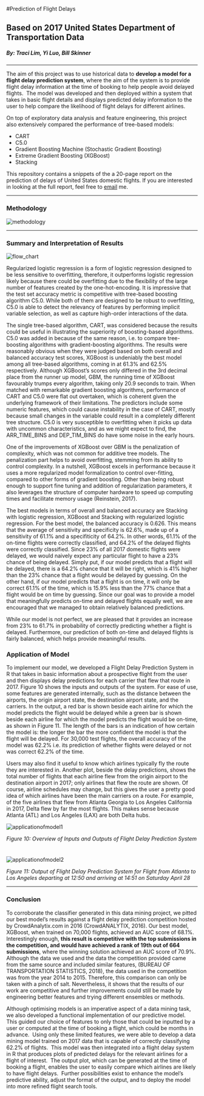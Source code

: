 #Prediction of Flight Delays

## Based on 2017 United States Department of Transportation Data

##### By: Traci Lim, Yi Luo, Bill Skinner

---

The aim of this project was to use historical data to **develop a model for a flight delay prediction system**, where the aim of the system is to provide flight delay information at the time of booking to help people avoid delayed flights.  The model was developed and then deployed within a system that takes in basic flight details and displays predicted delay information to the user to help compare the likelihood of flight delays for different airlines. 

On top of exploratory data analysis and feature engineering, this project also extensively compared the performance of tree-based models: 

- CART
- C5.0
- Gradient Boosting Machine (Stochastic Gradient Boosting)
- Extreme Gradient Boosting (XGBoost)
- Stacking

This repository contains a snippets of the a 20-page report on the prediction of delays of United States domestic flights. If you are interested in looking at the full report, feel free to [email](longwind48@gmail.com) me.

---

### Methodology

![methodology](methodology.png)

---

### Summary and Interpretation of Results

![flow_chart](summarytable.png)



Regularized logistic regression is a form of logistic regression designed to be less sensitive to overfitting, therefore, it outperforms logistic regression likely because there could be overfitting due to the flexibility of the large number of features created by the one-hot-encoding. It is impressive that the test set accuracy metric is competitive with tree-based boosting algorithm C5.0. While both of them are designed to be robust to overfitting, C5.0 is able to detect the relevancy of features by performing implicit variable selection, as well as capture high-order interactions of the data.

The single tree-based algorithm, CART, was considered because the results could be useful in illustrating the superiority of boosting-based algorithms. C5.0 was added in because of the same reason, i.e. to compare tree-boosting algorithms with gradient-boosting algorithms. The results were reasonably obvious when they were judged based on both overall and balanced accuracy test scores, XGBoost is undeniably the best model among all tree-based algorithms, coming in at 61.3% and 62.5% respectively. Although XGBoost’s scores only differed in the 3rd decimal place from the runner up model, GBM, the running time of XGBoost favourably trumps every algorithm, taking only 20.9 seconds to train. When matched with remarkable gradient boosting algorithms, performance of CART and C5.0 were flat out overtaken, which is coherent given the underlying framework of their limitations. The predictors include some numeric features, which could cause instability in the case of CART, mostly because small changes in the variable could result in a completely different tree structure. C5.0 is very susceptible to overfitting when it picks up data with uncommon characteristics, and as we might expect to find, the ARR_TIME_BINS and DEP_TIM_BINS do have some noise in the early hours.

One of the improvements of XGBoost over GBM is the penalization of complexity, which was not common for additive tree models. The penalization part helps to avoid overfitting, stemming from its ability to control complexity. In a nutshell, XGBoost excels in performance because it uses a more regularized model formalization to control over-fitting, compared to other forms of gradient boosting. Other than being robust enough to support fine tuning and addition of regularization parameters, it also leverages the structure of computer hardware to speed up computing times and facilitate memory usage (Reinstein, 2017).

The best models in terms of overall and balanced accuracy are Stacking with logistic regression, XGBoost and Stacking with regularized logistic regression. For the best model, the balanced accuracy is 0.626. This means that the average of sensitivity and specificity is 62.6%, made up of a sensitivity of 61.1% and a specifiticity of 64.2%. In other words, 61.1% of the on-time flights were correctly classified, and 64.2% of the delayed flights were correctly classified. Since 23% of all 2017 domestic flights were delayed, we would naively expect any particular flight to have a 23% chance of being delayed. Simply put, if our model predicts that a flight will be delayed, there is a 64.2% chance that it will be right, which is 41% higher than the 23% chance that a flight would be delayed by guessing. On the other hand, if our model predicts that a flight is on time, it will only be correct 61.1% of the time, which is 15.9% less than the 77% chance that a flight would be on time by guessing. Since our goal was to provide a model that meaningfully predicts on-time and delayed flights equally well, we are encouraged that we managed to obtain relatively balanced predictions.

While our model is not perfect, we are pleased that it provides an increase from 23% to 61.7% in probability of correctly predicting whether a flight is delayed. Furthermore, our prediction of both on-time and delayed flights is fairly balanced, which helps provide meaningful results. 

### Application of Model

To implement our model, we developed a Flight Delay Prediction System in R that takes in basic information about a prospective flight from the user and then displays delay predictions for each carrier that flew that route in 2017.  Figure 10 shows the inputs and outputs of the system.  For ease of use, some features are generated internally, such as the distance between the airports, the origin airport state, the destination airport state, and the carriers.  In the output, a red bar is shown beside each airline for which the model predicts the flight would be delayed while a green bar is shown beside each airline for which the model predicts the flight would be on-time, as shown in Figure 11.  The length of the bars is an indication of how certain the model is: the longer the bar the more confident the model is that the flight will be delayed.  For 30,000 test flights, the overall accuracy of the model was 62.2% i.e. its prediction of whether flights were delayed or not was correct 62.2% of the time.

Users may also find it useful to know which airlines typically fly the route they are interested in.  Another plot, beside the delay predictions, shows the total number of flights that each airline flew from the origin airport to the destination airport in 2017; only airlines that flew the route are shown.  Of course, airline schedules may change, but this gives the user a pretty good idea of which airlines have been the main carriers on a route.  For example, of the five airlines that flew from Atlanta Georgia to Los Angeles California in 2017, Delta flew by far the most flights.  This makes sense because Atlanta (ATL) and Los Angeles (LAX) are both Delta hubs.

![applicationofmodel1](applicationofmodel1.png)

*Figure 10: Overview of Inputs and Outputs of Flight Delay Prediction System *

![applicationofmodel2](applicationofmodel2.png)

*Figure 11: Output of Flight Delay Prediction System for Flight from Atlanta to Los Angeles departing at 12:50 and arriving at 14:51 on Saturday April 28*

---

### Conclusion

To corroborate the classifier generated in this data mining project, we pitted our best model’s results against a flight delay prediction competition hosted by CrowdAnalytix.com in 2016 (CrowdANALYTIX, 2016). Our best model, XGBoost, when trained on 70,000 flights, achieved an AUC score of 68.1%. Interestingly enough, **this result is competitive with the top submissions in the competition, and would have achieved a rank of 19th out of 664 submissions**, where the winning solution achieved an AUC score of 70.9%. Although the data we used and the data the competition provided came from the same source and included similar features, (BUREAU OF TRANSPORTATION  STATISTICS, 2018), the data used in the competition was from the year 2014 to 2015. Therefore, this comparison can only be taken with a pinch of salt. Nevertheless, it shows that the results of our work are competitive and further improvements could still be made by engineering better features and trying different ensembles or methods.

Although optimising models is an imperative aspect of a data mining task, we also developed a functional implementation of our predictive model.  This guided our choice of features to only those that could be inputted by a user or computed at the time of booking a flight, which could be months in advance.  Using only these limited features, we were able to develop a data mining model trained on 2017 data that is capable of correctly classifying 62.2% of flights.  This model was then integrated into a flight delay system in R that produces plots of predicted delays for the relevant airlines for a flight of interest.  The output plot, which can be generated at the time of booking a flight, enables the user to easily compare which airlines are likely to have flight delays.  Further possibilities exist to enhance the model’s predictive ability, adjust the format of the output, and to deploy the model into more refined flight search tools. 